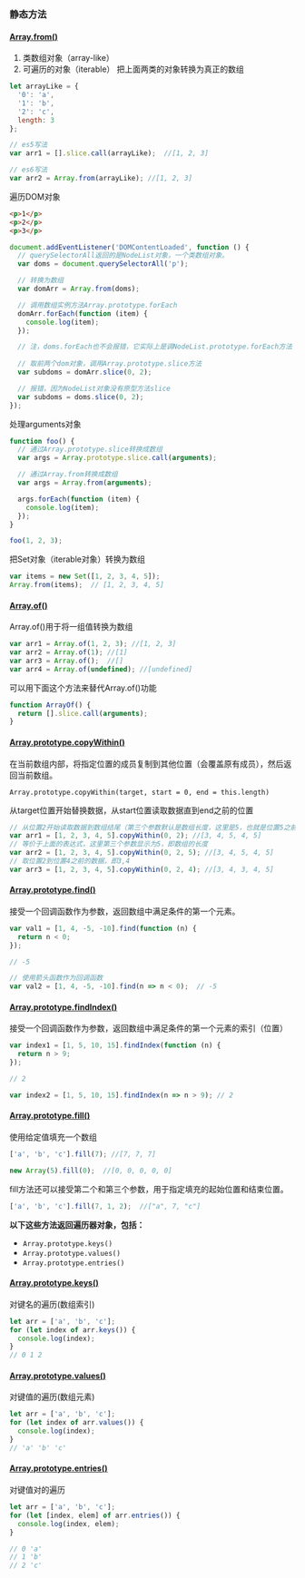 ### 静态方法

#### [Array.from()](https://developer.mozilla.org/en-US/docs/Web/JavaScript/Reference/Global_Objects/Array/from)

1. 类数组对象（array-like）
2. 可遍历的对象（iterable）
把上面两类的对象转换为真正的数组

```javascript
let arrayLike = {
  '0': 'a',
  '1': 'b',
  '2': 'c',
  length: 3
};

// es5写法
var arr1 = [].slice.call(arrayLike);  //[1, 2, 3]

// es6写法
var arr2 = Array.from(arrayLike); //[1, 2, 3]
```


遍历DOM对象

```html
<p>1</p>
<p>2</p>
<p>3</p>
```

```javascript
document.addEventListener('DOMContentLoaded', function () {
  // querySelectorAll返回的是NodeList对象，一个类数组对象。
  var doms = document.querySelectorAll('p');

  // 转换为数组
  var domArr = Array.from(doms);

  // 调用数组实例方法Array.prototype.forEach
  domArr.forEach(function (item) {
    console.log(item);
  });

  // 注，doms.forEach也不会报错，它实际上是调NodeList.prototype.forEach方法（继承了数组的原型方法）
  
  // 取前两个dom对象，调用Array.prototype.slice方法
  var subdoms = domArr.slice(0, 2);

  // 报错，因为NodeList对象没有原型方法slice
  var subdoms = doms.slice(0, 2);
});
```

处理arguments对象

```javascript
function foo() {
  // 通过Array.prototype.slice转换成数组
  var args = Array.prototype.slice.call(arguments);

  // 通过Array.from转换成数组
  var args = Array.from(arguments);

  args.forEach(function (item) {
    console.log(item);
  });
}

foo(1, 2, 3);
```

把Set对象（iterable对象）转换为数组

```javascript
var items = new Set([1, 2, 3, 4, 5]);
Array.from(items);  // [1, 2, 3, 4, 5]
```

#### [Array.of()](https://developer.mozilla.org/en-US/docs/Web/JavaScript/Reference/Global_Objects/Array/of)

Array.of()用于将一组值转换为数组

```javascript
var arr1 = Array.of(1, 2, 3); //[1, 2, 3]
var arr2 = Array.of(1); //[1]
var arr3 = Array.of();  //[]
var arr4 = Array.of(undefined); //[undefined]
```

可以用下面这个方法来替代Array.of()功能

```javascript
function ArrayOf() {
  return [].slice.call(arguments);
}
```

#### [Array.prototype.copyWithin()](https://developer.mozilla.org/en-US/docs/Web/JavaScript/Reference/Global_Objects/Array/copyWithin)

在当前数组内部，将指定位置的成员复制到其他位置（会覆盖原有成员），然后返回当前数组。

`Array.prototype.copyWithin(target, start = 0, end = this.length)`

从target位置开始替换数据，从start位置读取数据直到end之前的位置

```javascript
// 从位置2开始读取数据到数组结尾（第三个参数默认是数组长度，这里是5，也就是位置5之前的位置4），这里读取的数据为3, 4, 5，从位置0开始替换
var arr1 = [1, 2, 3, 4, 5].copyWithin(0, 2); //[3, 4, 5, 4, 5]
// 等价于上面的表达式，这里第三个参数显示为5，即数组的长度
var arr2 = [1, 2, 3, 4, 5].copyWithin(0, 2, 5); //[3, 4, 5, 4, 5]
// 取位置2到位置4之前的数据，即3,4
var arr3 = [1, 2, 3, 4, 5].copyWithin(0, 2, 4); //[3, 4, 3, 4, 5]
```

#### [Array.prototype.find()](https://developer.mozilla.org/en-US/docs/Web/JavaScript/Reference/Global_Objects/Array/find)

接受一个回调函数作为参数，返回数组中满足条件的第一个元素。

```javascript
var val1 = [1, 4, -5, -10].find(function (n) {
  return n < 0;
});

// -5

// 使用箭头函数作为回调函数
var val2 = [1, 4, -5, -10].find(n => n < 0);  // -5
```


#### [Array.prototype.findIndex()](https://developer.mozilla.org/en-US/docs/Web/JavaScript/Reference/Global_Objects/Array/findIndex)

接受一个回调函数作为参数，返回数组中满足条件的第一个元素的索引（位置）

```javascript
var index1 = [1, 5, 10, 15].findIndex(function (n) {
  return n > 9;
});

// 2

var index2 = [1, 5, 10, 15].findIndex(n => n > 9); // 2
```

#### [Array.prototype.fill()](https://developer.mozilla.org/en-US/docs/Web/JavaScript/Reference/Global_Objects/Array/fill)

使用给定值填充一个数组

```javascript
['a', 'b', 'c'].fill(7); //[7, 7, 7]

new Array(5).fill(0);  //[0, 0, 0, 0, 0]
```

fill方法还可以接受第二个和第三个参数，用于指定填充的起始位置和结束位置。

```javascript
['a', 'b', 'c'].fill(7, 1, 2);  //["a", 7, "c"]
```

**以下这些方法返回遍历器对象，包括：**
* `Array.prototype.keys()`
* `Array.prototype.values()`
* `Array.prototype.entries()`

#### [Array.prototype.keys()](https://developer.mozilla.org/en-US/docs/Web/JavaScript/Reference/Global_Objects/Array/keys)

对键名的遍历(数组索引)

```javascript
let arr = ['a', 'b', 'c'];
for (let index of arr.keys()) {
  console.log(index);
}
// 0 1 2
```

#### [Array.prototype.values()](https://developer.mozilla.org/en-US/docs/Web/JavaScript/Reference/Global_Objects/Array/values)

对键值的遍历(数组元素)

```javascript
let arr = ['a', 'b', 'c'];
for (let index of arr.values()) {
  console.log(index);
}
// 'a' 'b' 'c'
```

#### [Array.prototype.entries()](https://developer.mozilla.org/en-US/docs/Web/JavaScript/Reference/Global_Objects/Array/entries)

对键值对的遍历

```javascript
let arr = ['a', 'b', 'c'];
for (let [index, elem] of arr.entries()) {
  console.log(index, elem);
}

// 0 'a'
// 1 'b'
// 2 'c'
```


